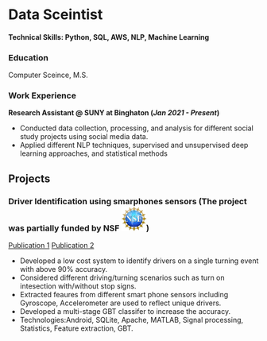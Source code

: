 # Data Sceintist

#### Technical Skills: Python, SQL, AWS, NLP, Machine Learning

### Education
Computer Sceince, M.S.

### Work Experience
**Research Assistant @ SUNY at Binghaton (_Jan 2021 - Present_)**
- Conducted data collection, processing, and analysis for different social study projects using social media data.
- Applied different NLP techniques, supervised and unsupervised deep learning approaches, and statistical methods

## Projects
### Driver Identification using smarphones sensors (The project was partially funded by NSF <img src="./assets/img/nsf.jpeg" width="50" />)
[Publication 1](https://dl.acm.org/doi/abs/10.1145/3241539.3267769)
[Publication 2](https://ieeexplore.ieee.org/abstract/document/9209713)

- Developed a low cost system to identify drivers on a single turning event with above 90% accuracy.
- Considered different driving/turning scenarios such as turn on intesection with/without stop signs.
- Extracted feaures from different smart phone sensors including Gyroscope, Accelerometer are used to reflect unique drivers.
- Developed a multi-stage GBT classifer to increase the accuracy.
- Technologies:Android, SQLite, Apache, MATLAB, Signal processing, Statistics, Feature extraction, GBT.  
